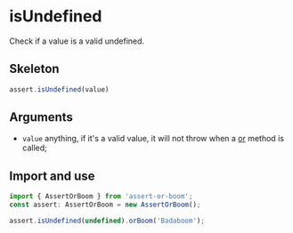 # isUndefined

Check if a value is a valid undefined.

## Skeleton

```ts
assert.isUndefined(value)
```

## Arguments

- `value` anything, if it's a valid value, it will not throw when a [or](../or.md) method is called;

## Import and use

```ts
import { AssertOrBoom } from 'assert-or-boom';
const assert: AssertOrBoom = new AssertOrBoom();

assert.isUndefined(undefined).orBoom('Badaboom');
```
